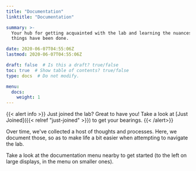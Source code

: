 ```yaml
---
title: "Documentation"
linktitle: "Documentation"

summary: >-
  Your hub for getting acquainted with the lab and learning the nuances of how
  things have been done.

date: 2020-06-07T04:55:06Z
lastmod: 2020-06-07T04:55:06Z

draft: false  # Is this a draft? true/false
toc: true  # Show table of contents? true/false
type: docs  # Do not modify.

menu:
  docs:
    weight: 1
---
```


{{< alert info >}}
Just joined the lab? Great to have you! Take a look at 
[Just Joined]({{< relref "just-joined" >}}) to get your bearings.
{{< /alert>}}

Over time, we've collected a host of thoughts and processes. Here, we document
those, so as to make life a bit easier when attempting to navigate the lab.

Take a look at the documentation menu nearby to get started (to the left on
large displays, in the menu on smaller ones).
